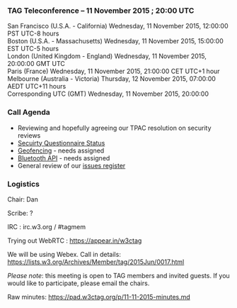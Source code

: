 ### TAG Teleconference – 11 November 2015 ; 20:00 UTC

San Francisco (U.S.A. - California)	Wednesday, 11 November 2015, 12:00:00	PST	UTC-8 hours  
Boston (U.S.A. - Massachusetts)	Wednesday, 11 November 2015, 15:00:00	EST	UTC-5 hours  
London (United Kingdom - England)	Wednesday, 11 November 2015, 20:00:00	GMT	UTC  
Paris (France)	Wednesday, 11 November 2015, 21:00:00	CET	UTC+1 hour  
Melbourne (Australia - Victoria)	Thursday, 12 November 2015, 07:00:00	AEDT	UTC+11 hours  
Corresponding UTC (GMT)	Wednesday, 11 November 2015, 20:00:00	 

### Call Agenda
* Reviewing and hopefully agreeing our TPAC resolution on security reviews
* [Secuirty Questionnaire Status](https://github.com/w3ctag/security-questionnaire/issues)
* [Geofencing](https://github.com/w3ctag/spec-reviews/issues/89) - needs assigned
* [Bluetooth API](https://github.com/w3ctag/spec-reviews/issues/90) - needs assigned
* General review of our [issues register](https://github.com/w3ctag/spec-reviews/issues)

### Logistics

Chair: Dan

Scribe: ?

IRC : irc.w3.org / #tagmem

Trying out WebRTC : https://appear.in/w3ctag

We will be using Webex. Call in details: https://lists.w3.org/Archives/Member/tag/2015Jun/0017.html

*Please note*: this meeting is open to TAG members and invited guests. If you would like to participate, please email the chairs.

Raw minutes: https://pad.w3ctag.org/p/11-11-2015-minutes.md
